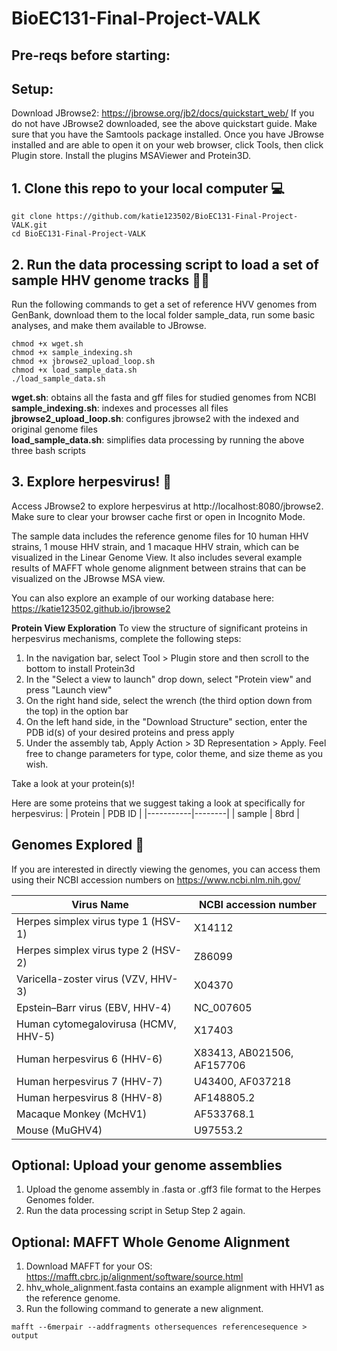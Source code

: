 
# BioEC131-Final-Project-VALK

## Pre-reqs before starting:

## Setup:
Download JBrowse2: https://jbrowse.org/jb2/docs/quickstart_web/
If you do not have JBrowse2 downloaded, see the above quickstart guide.
Make sure that you have the Samtools package installed. 
Once you have JBrowse installed and are able to open it on your web browser, click Tools, then click Plugin store. Install the plugins MSAViewer and Protein3D.

## 1. Clone this repo to your local computer 💻

```
git clone https://github.com/katie123502/BioEC131-Final-Project-VALK.git
cd BioEC131-Final-Project-VALK
```

## 2. Run the data processing script to load a set of sample HHV genome tracks 🧑‍💻
Run the following commands to get a set of reference HVV genomes from GenBank, download them to the local folder sample_data, run some basic analyses, and make them available to JBrowse.

```
chmod +x wget.sh
chmod +x sample_indexing.sh
chmod +x jbrowse2_upload_loop.sh
chmod +x load_sample_data.sh
./load_sample_data.sh
```
  **wget.sh**: obtains all the fasta and gff files for studied genomes from NCBI  
  **sample_indexing.sh**: indexes and processes all files  
  **jbrowse2_upload_loop.sh**: configures jbrowse2 with the indexed and original genome files  
  **load_sample_data.sh**: simplifies data processing by running the above three bash scripts  

## 3. Explore herpesvirus! 🦠

Access JBrowse2 to explore herpesvirus at http://localhost:8080/jbrowse2. Make sure to clear your browser cache first or open in Incognito Mode.

The sample data includes the reference genome files for 10 human HHV strains, 1 mouse HHV strain, and 1 macaque HHV strain, which can be visualized in the Linear Genome View. It also includes several example results of MAFFT whole genome alignment between strains that can be visualized on the JBrowse MSA view.

You can also explore an example of our working database here: https://katie123502.github.io/jbrowse2 

**Protein View Exploration**
To view the structure of significant proteins in herpesvirus mechanisms, complete the following steps:  
1. In the navigation bar, select Tool > Plugin store and then scroll to the bottom to install Protein3d
2. In the "Select a view to launch" drop down, select "Protein view" and press "Launch view"
3. On the right hand side, select the wrench (the third option down from the top) in the option bar
4. On the left hand side, in the "Download Structure" section, enter the PDB id(s) of your desired proteins and press apply
5. Under the assembly tab, Apply Action > 3D Representation > Apply. Feel free to change parameters for type, color theme, and size theme as you wish.

Take a look at your protein(s)!

Here are some proteins that we suggest taking a look at specifically for herpesvirus:
| Protein   | PDB ID |
|-----------|--------|
| sample    |  8brd  |

## Genomes Explored 🔎

If you are interested in directly viewing the genomes, you can access them using their NCBI accession numbers on https://www.ncbi.nlm.nih.gov/

| Virus Name	                         | NCBI accession number      |
|-------------------------------------|----------------------------|
| Herpes simplex virus type 1 (HSV-1) |       	X14112              |
| Herpes simplex virus type 2 (HSV-2) |	       Z86099              |
| Varicella-zoster virus (VZV, HHV-3) |	       X04370              |
| Epstein–Barr virus (EBV, HHV-4)     |	       NC_007605           |
| Human cytomegalovirusa (HCMV, HHV-5)|	       X17403              |
| Human herpesvirus 6 (HHV-6)         |	X83413, AB021506, AF157706 |
| Human herpesvirus 7 (HHV-7)         |	      U43400,	AF037218     |
| Human herpesvirus 8 (HHV-8)         |	       	AF148805.2         |
| Macaque Monkey (McHV1)              |	        AF533768.1         |
| Mouse (MuGHV4)                      |	       U97553.2            |

## Optional: Upload your genome assemblies

1. Upload the genome assembly in .fasta or .gff3 file format to the Herpes Genomes folder.
2. Run the data processing script in Setup Step 2 again.

## Optional: MAFFT Whole Genome Alignment

1. Download MAFFT for your OS: https://mafft.cbrc.jp/alignment/software/source.html 
2. hhv_whole_alignment.fasta contains an example alignment with HHV1 as the reference genome.
3. Run the following command to generate a new alignment.
```
mafft --6merpair --addfragments othersequences referencesequence > output
```
